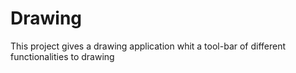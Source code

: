 # Drawing
This project gives a drawing application whit a tool-bar of different functionalities to drawing
